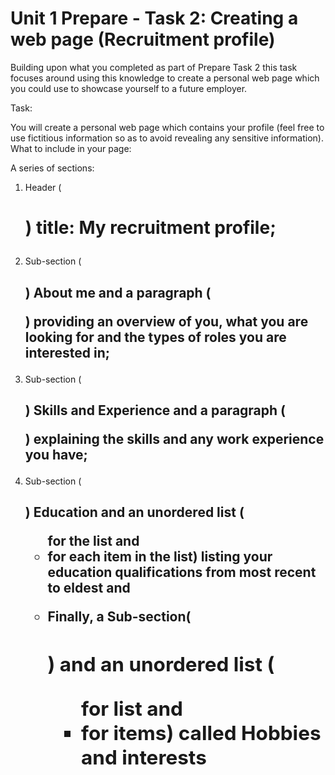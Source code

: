 # Unit 1 Prepare - Task 2: Creating a web page (Recruitment profile)
Building upon what you completed as part of Prepare Task 2 this task focuses around using this knowledge to create a personal web page which you could use to showcase yourself to a future employer.

Task:

You will create a personal web page which contains your profile (feel free to use fictitious information so as to avoid revealing any sensitive information).
What to include in your page:

A series of sections: 

1) Header (<h1>) title: My recruitment profile; 

2) Sub-section (<h2>) About me and a paragraph (<p>) providing an overview of you, what you are looking for and the types of roles you are interested in;

3) Sub-section (<h2>) Skills and Experience and a paragraph (<p>) explaining the skills and any work experience you have; 

4) Sub-section (<h2>) Education and an unordered list (<ul> for the list and <li> for each item in the list) listing your education qualifications from most recent to eldest and 

5) Finally, a Sub-section(<h2>) and an unordered list (<ul> for list and <li> for items) called Hobbies and interests
